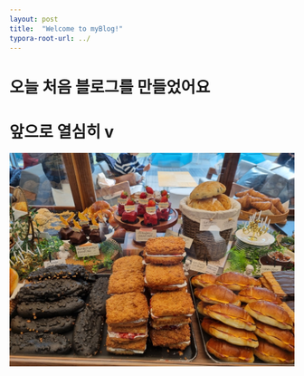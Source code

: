 ```yaml
---
layout: post
title:  "Welcome to myBlog!"
typora-root-url: ../
---
```


# 오늘 처음 블로그를 만들었어요 
# 앞으로 열심히 v

![bread](/images/2025-05-30-like/bread.JPG)
